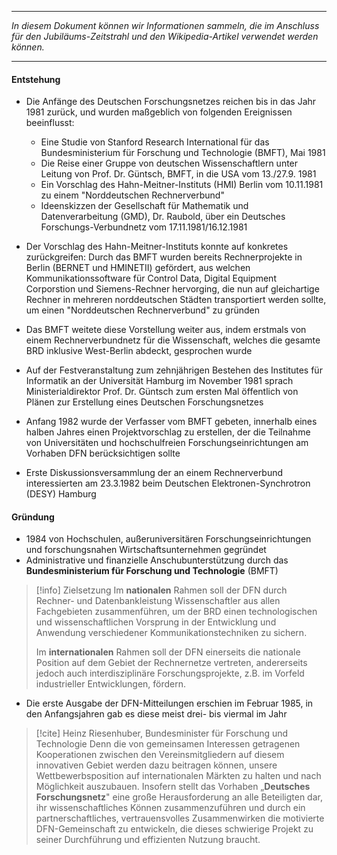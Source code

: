 ***

*In diesem Dokument können wir Informationen sammeln, die im Anschluss für den Jubiläums-Zeitstrahl und den Wikipedia-Artikel verwendet werden können.*

***
#### Entstehung
- Die Anfänge des Deutschen Forschungsnetzes reichen bis in das Jahr 1981 zurück, und wurden maßgeblich von folgenden Ereignissen beeinflusst:
	- Eine Studie von Stanford Research International für das Bundesministerium für Forschung und Technologie (BMFT), Mai 1981
	- Die Reise einer Gruppe von deutschen Wissenschaftlern unter Leitung von Prof. Dr. Güntsch, BMFT, in die USA vom 13./27.9. 1981
	- Ein Vorschlag des Hahn-Meitner-Instituts (HMI) Berlin vom 10.11.1981 zu einem "Norddeutschen Rechnerverbund"
	- Ideenskizzen der Gesellschaft für Mathematik und Datenverarbeitung (GMD), Dr. Raubold, über ein Deutsches Forschungs-Verbundnetz vom 17.11.1981/16.12.1981

- Der Vorschlag des Hahn-Meitner-Instituts konnte auf konkretes zurückgreifen: Durch das BMFT wurden bereits Rechnerprojekte in Berlin (BERNET und HMINETII) gefördert, aus welchen Kommunikationssoftware für Control Data, Digital Equipment Corporstion und Siemens-Rechner hervorging, die nun auf gleichartige Rechner in mehreren norddeutschen Städten transportiert werden sollte, um einen "Norddeutschen Rechnerverbund" zu gründen
- Das BMFT weitete diese Vorstellung weiter aus, indem erstmals von einem Rechnerverbundnetz für die Wissenschaft, welches die gesamte BRD inklusive West-Berlin abdeckt, gesprochen wurde
- Auf der Festveranstaltung zum zehnjährigen Bestehen des Institutes für Informatik an der Universität Hamburg im November 1981 sprach Ministerialdirektor Prof. Dr. Güntsch zum ersten Mal öffentlich von Plänen zur Erstellung eines Deutschen Forschungsnetzes
- Anfang 1982 wurde der Verfasser vom BMFT gebeten, innerhalb eines halben Jahres einen Projektvorschlag zu erstellen, der die Teilnahme von Universitäten und hochschulfreien Forschungseinrichtungen am Vorhaben DFN berücksichtigen sollte
- Erste Diskussionsversammlung der an einem Rechnerverbund interessierten am 23.3.1982 beim Deutschen Elektronen-Synchrotron (DESY) Hamburg

#### Gründung
- 1984 von Hochschulen, außeruniversitären Forschungseinrichtungen und forschungsnahen Wirtschaftsunternehmen gegründet
- Administrative und finanzielle Anschubunterstützung durch das **Bundesministerium für Forschung und Technologie** (BMFT)

> [!info] Zielsetzung
> Im **nationalen** Rahmen soll der DFN durch Rechner- und Datenbankleistung Wissenschaftler aus allen Fachgebieten zusammenführen, um der BRD einen technologischen und wissenschaftlichen Vorsprung in der Entwicklung und Anwendung verschiedener Kommunikationstechniken zu sichern.
> 
> Im **internationalen** Rahmen soll der DFN einerseits die nationale Position auf dem Gebiet der Rechnernetze vertreten, andererseits jedoch auch interdisziplinäre Forschungsprojekte, z.B. im Vorfeld industrieller Entwicklungen, fördern.

- Die erste Ausgabe der DFN-Mitteilungen erschien im Februar 1985, in den Anfangsjahren gab es diese meist drei- bis viermal im Jahr

> [!cite] Heinz Riesenhuber, Bundesminister für Forschung und Technologie
> Denn die von gemeinsamen Interessen getragenen Kooperationen zwischen den Vereinsmitgliedern auf diesem innovativen Gebiet werden dazu beitragen können, unsere Wettbewerbsposition auf internationalen Märkten zu halten und nach Möglichkeit auszubauen. Insofern stellt das Vorhaben „**Deutsches Forschungsnetz**" eine große Herausforderung an alle Beteiligten dar, ihr wissenschaftliches Können zusammenzuführen und durch ein partnerschaftliches, vertrauensvolles Zusammenwirken die motivierte DFN-Gemeinschaft zu entwickeln, die dieses schwierige Projekt zu seiner Durchführung und effizienten Nutzung braucht.

